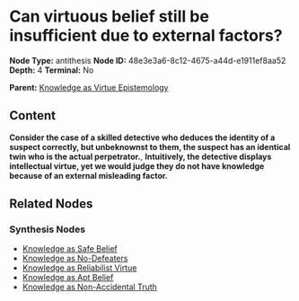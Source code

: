 # Can virtuous belief still be insufficient due to external factors?

**Node Type:** antithesis
**Node ID:** 48e3e3a6-8c12-4675-a44d-e1911ef8aa52
**Depth:** 4
**Terminal:** No

**Parent:** [Knowledge as Virtue Epistemology](knowledge-as-virtue-epistemology-synthesis-02df61d2-9c7e-4ff7-b545-6d28025dd3a5.md)

## Content

**Consider the case of a skilled detective who deduces the identity of a suspect correctly, but unbeknownst to them, the suspect has an identical twin who is the actual perpetrator.**, **Intuitively, the detective displays intellectual virtue, yet we would judge they do not have knowledge because of an external misleading factor.**

## Related Nodes

### Synthesis Nodes

- [Knowledge as Safe Belief](knowledge-as-safe-belief-synthesis-7bf621da-2262-4609-a235-a47ae305ed96.md)
- [Knowledge as No-Defeaters](knowledge-as-no-defeaters-synthesis-e4a97e78-6809-4e85-990e-2212d44905d7.md)
- [Knowledge as Reliabilist Virtue](knowledge-as-reliabilist-virtue-synthesis-959aaa9e-046a-4cf3-a5e7-981497b9a89a.md)
- [Knowledge as Apt Belief](knowledge-as-apt-belief-synthesis-597c20f1-d18c-4332-a6ec-ce6a60027071.md)
- [Knowledge as Non-Accidental Truth](knowledge-as-non-accidental-truth-synthesis-7fef7000-5ee0-4c31-b963-9d900414e4da.md)
